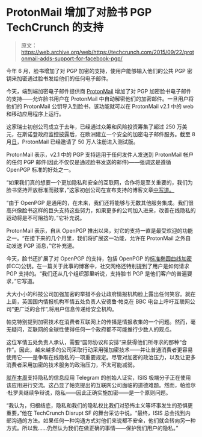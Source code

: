 # ProtonMail 增加了对脸书 PGP TechCrunch 的支持

> 原文：<https://web.archive.org/web/https://techcrunch.com/2015/09/22/protonmail-adds-support-for-facebook-pgp/>

今年 6 月，脸书增加了对 PGP 加密的支持，使用户能够输入他们的公共 PGP 密钥来加密通过脸书发给他们的任何电子邮件。

今天，端到端加密电子邮件提供商 [ProtonMail](https://web.archive.org/web/20221206204716/https://beta.techcrunch.com/2015/08/18/protonmail-v2/) 增加了对 PGP 加密脸书电子邮件的支持——允许脸书用户在 ProtonMail 中自动解密他们的加密邮件。一旦用户将他们的 ProtonMail 公钥导入到脸书，该功能就可以在 ProtonMail v2.1 中的 web 和移动应用程序上运行。

这家瑞士初创公司成立于去年，已经通过众筹和风险投资筹集了超过 250 万美元，在斯诺登政府监控披露后，在欧洲建立一个安全的加密电子邮件服务。截至 8 月[日](https://web.archive.org/web/20221206204716/https://beta.techcrunch.com/2015/08/18/protonmail-v2/)，ProtonMail 已经邀请了 50 万人注册进入测试版。

ProtonMail 表示，v2.1 中的 PGP 支持适用于任何发件人发送到 ProtonMail 帐户的任何 PGP 邮件(因此不仅仅是通过脸书发送的邮件)——强调这是遵循 OpenPGP 标准的好处之一。

“如果我们真的想要一个更加隐私和安全的互联网，合作将是至关重要的，我们为脸书坚持开放标准而鼓掌，”这家初创公司在宣布支持的博客文章[中写道。](https://web.archive.org/web/20221206204716/https://blog.protonmail.ch/protonmail-facebook-pgp/)

“由于 OpenPGP 是通用的，在未来，我们还将能够与无数其他服务集成。我们很高兴像脸书这样的巨头支持这些努力，如果更多的公司加入进来，改善在线隐私的运动将是不可阻挡的，”它补充说。

ProtonMail 表示，自从 OpenPGP 推出以来，对它的支持一直是最受欢迎的功能之一。“在接下来的几个月里，我们将扩展这一功能，允许在 ProtonMail 之外自动发送 PGP 消息，”它补充道。

今天，脸书还扩展了对 OpenPGP 的支持，包括 OpenPGP 的[标准椭圆曲线加密](https://web.archive.org/web/20221206204716/https://tools.ietf.org/html/rfc6637) (ECC)公钥。在一篇关于此事的博客中，社交网络还特别提到了用户是如何请求 PGP 支持的。“我们还从几个组织那里听说，支持脸书 PGP 是他们客户的普遍要求，”它写道。

大大小小的科技公司加强加密的举措不会让政府情报机构脸上露出任何笑容。就在上周，英国国内情报机构军情五处负责人安德鲁·帕克在 BBC 电台上呼吁互联网公司“更广泛的合作”,将用户信息传递给安全机构。

帕克特别提到加密技术在消费者互联网上的传播是情报收集的一个问题。然而，毫无疑问，互联网的全球性使得任何一个政府都不可能推行少数人的观点。

这位军情五处负责人承认，需要“国际协议和安排”来获得他们所寻求的那种“合作”。因此，越来越多的公司采取行动采用强加密技术——并让普通消费者更容易使用它——是争取在线隐私的一项重要规定。尽管对加密的政治压力，以及让更多消费者采用加密的技术服务的政治压力，不太可能减弱。

[就在本周](https://web.archive.org/web/20221206204716/https://beta.techcrunch.com/2015/09/21/telegram-now-seeing-12bn-daily-messages-up-from-1m-in-february/)支持隐私的信息应用 Telegram 的创始人证实，ISIS 极端分子正在使用该应用进行交流。这凸显了帕克提出的互联网公司面临的道德难题。然而，帕维尔·杜罗夫继续争辩说，隐私——因此正确实施加密——是一个原则问题。

“我认为，归根结底，隐私和我们的隐私权比我们对恐怖主义等坏事发生的恐惧更重要，”他在 TechCrunch Disrupt SF 的舞台采访中说。“最终，ISIS 总会找到内部沟通的方法。如果任何一种沟通方式对他们来说都不安全，他们就会转向另一种方式。所以我……仍然认为我们在做正确的事情——保护我们用户的隐私。”